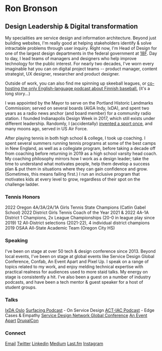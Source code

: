 <script context="module">
	/**
	 * @type {import('@sveltejs/kit').Load}
	 */
	export async function load({ fetch }) {
		const res = await fetch(`/posts.json`);
		const posts = await res.json();

		return {
			props: {
				posts
			}
		};
	}
</script>

<script>
	import Seo from '$lib/Seo.svelte';
	import BlogSummary from '$lib/BlogSummary.svelte';
	import { variables } from '$lib/variables';
	export let posts;

	const postsToShow = 3;
	$: blogPosts = posts.slice(0, postsToShow);
</script>

<!-- TODO UPDATE THE SEO INFO -->
<Seo title="Ron Bronson" description={variables.siteDescription} path="/" openGraphImage=""/>

# Ron Bronson

<h2>Design Leadership & Digital transformation</h2>

<p> My specialities are service design and information architecture. Beyond just building websites, I'm really good at helping stakeholders identify & solve intractable problems through user inquiry. Right now, I'm Head of Design for one of the largest design departments in the federal government at <a href="https://18f.gsa.gov">18F</a>. Day to day, I lead teams of managers and designers who help improve technology for the public interest. For nearly two decades, I've worn every imaginable hat you can on digital project teams -- product manager, content strategist, UX designer, researcher and product designer. 

Outside of work, you can also find me spinning up skeeball leagues, or <a href="https://www.superpesis.fi/uutiset/yhdysvaltalainen-ron-bronson-toteutti-unelmansa-ja-matkusti-suomeen-katsomaan-pesapalloa/">co-hosting the only English-language podcast about Finnish baseball.</a> (it's a long story...) 

I was appointed by the Mayor to serve on the Portland Historic Landmarks Commission; served on several boards (AIGA Indy, IxDA), and spent two years as a radio news anchor (and board member) for a community radio station. I founded Indianapolis Design Week in 2017, which still exists under different leadership. Randomly, I (accidentally) <a href="https://en.wikipedia.org/wiki/Tennis_polo">invented a sport once</a>, and many moons ago, served in US Air Force.

After playing tennis in both high school & college, I took up coaching. I spent several summers running tennis programs at some of the best camps in New England, as well as a collegiate program, before taking a decade off from coaching before returning in 2019 as a high school varsity head coach. My coaching philosophy mirrors how I work as a design leader; take the time to understand what motivates people, help them develop a success plan & put them in situations where they can gain confidence and grow. (Sometimes, this means failing first.) I run an inclusive program that motivates kids at every level to grow, regardless of their spot on the challenge ladder.

<h3>Tennis Honors</h3>
<p>
2022 Oregon 4A/3A/2A/1A Girls Tennis State Champions (Catlin Gabel School)
2022 District Girls Tennis Coach of the Year
2021 & 2022 4A-1A District 1 Champions, 2x League Championships (20-0 in league play since 2019)
12 All-District selections (2021-22), 4 individual district champions
2019 OSAA All-State Academic Team (Oregon City HS)</p>


<h3>Speaking</h3>
<p>I've been on stage at over 50 tech & design conference since 2013. Beyond local events, I've been on stage at global events like Service Design Global Conference, Confab, An Event Apart and Pixel Up. I speak on a range of topics related to my work, and enjoy melding technical expertise with practical realness for audiences used to more staid talks. My energy on stage is consistently a hit. I've also been a guest on a number of industry podcasts, and have been a tech mentor & guest speaker for a host of student groups. 
</p>

<h3>Talks</h3>
<a href="https://vimeo.com/651801535">IxDA Oslo</a>
<a href="https://www.surfacingpodcast.com/ron-bronson-transcript">Surfacing Podcast</a> - On Service Design
<a href="https://open.spotify.com/episode/3Xd9MZ9HdByErb41jb7vUX">ACT-IAC Podcast</a> - Edge Cases & Empathy
<a href="https://youtu.be/JqguCFiY3KM">Service Design Network Global Conference</a>
<a href="https://aneventapart.com/event/online-0720#s24059">An Event Apart</a>
<a href="https://www.youtube.com/watch?v=REUJCWpFOcI">DrupalCon</a>


<h3>Connect</h3>
<a href="mailto:contact@ronbronson.com">Email</a>
<a href="https://twitter.com/ronbronson">Twitter</a>
<a href="https://linkedin.com/in/ronbronson">Linkedin</a>
<a href="https://ronbronson.medium.com/">Medium</a>
<a href="https://last.fm/user/omnivoreron">Last.fm</a>
<a href="https://glass.photo/ron">Instagram</a>
<a href="https://open.spotify.com/user/ronbronson?si=5ad7335e796f4535"><i class="fa-brands fa-spotify"></i></a>

<!--

## [Recent blog posts](/blog)

{#each blogPosts as blogPost}
<BlogSummary {blogPost} />
{/each} 
-->